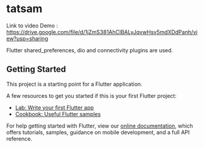 # tatsam

Link to video Demo : https://drive.google.com/file/d/1jZmS381AhClBALyJqvwHsv5mdXDdPanh/view?usp=sharing

Flutter shared_preferences, dio and connectivity plugins are used. 

## Getting Started

This project is a starting point for a Flutter application.

A few resources to get you started if this is your first Flutter project:

- [Lab: Write your first Flutter app](https://flutter.dev/docs/get-started/codelab)
- [Cookbook: Useful Flutter samples](https://flutter.dev/docs/cookbook)

For help getting started with Flutter, view our
[online documentation](https://flutter.dev/docs), which offers tutorials,
samples, guidance on mobile development, and a full API reference.

